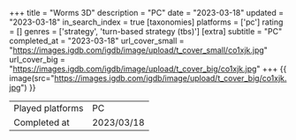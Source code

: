 +++
title = "Worms 3D"
description = "PC"
date = "2023-03-18"
updated = "2023-03-18"
in_search_index = true
[taxonomies]
platforms = ['pc']
rating = []
genres = ['strategy', 'turn-based strategy (tbs)']
[extra]
subtitle = "PC"
completed_at = "2023-03-18"
url_cover_small = "https://images.igdb.com/igdb/image/upload/t_cover_small/co1xjk.jpg"
url_cover_big = "https://images.igdb.com/igdb/image/upload/t_cover_big/co1xjk.jpg"
+++
{{ image(src="https://images.igdb.com/igdb/image/upload/t_cover_big/co1xjk.jpg") }}

|              |            |
| ------------ | ---------- |
| Played platforms    | PC |
| Completed at | 2023/03/18 |


